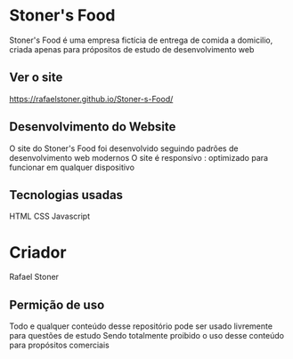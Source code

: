 # Stoner's Food
Stoner's Food é uma empresa fictícia de entrega de comida a domicilio, criada apenas para própositos de estudo de desenvolvimento web


## Ver o site
https://rafaelstoner.github.io/Stoner-s-Food/


## Desenvolvimento do Website
O site do Stoner's Food foi desenvolvido seguindo padrões de desenvolvimento web modernos
O site é responsívo : optimizado para funcionar em qualquer dispositivo

## Tecnologias usadas
HTML
CSS
Javascript

# Criador
Rafael Stoner

## Permição de uso
Todo e qualquer conteúdo desse repositório pode ser usado livremente para questões de estudo
Sendo totalmente proibido o uso desse conteúdo para propósitos comerciais
